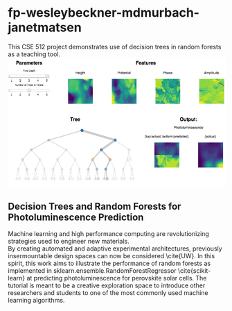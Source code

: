 # fp-wesleybeckner-mdmurbach-janetmatsen

This CSE 512 project demonstrates use of decision trees in random forests as a teaching tool.  
![Screenshot of project](https://github.com/CSE512-16S/fp-wesleybeckner-mdmurbach-janetmatsen/blob/master/images/screenshot.png)

## Decision Trees and Random Forests for Photoluminescence Prediction
Machine learning and high performance computing are revolutionizing strategies used to engineer new materials.  
By creating automated and adaptive experimental architectures, previously insermountable design spaces can now be considered \cite{UW}. 
In this spirit, this work aims to illustrate the performance of random forests as implemented in sklearn.ensemble.RandomForestRegressor \cite{scikit-learn} at predicting photoluminescence for perovskite solar cells. 
The tutorial is meant to be a creative exploration space to introduce other researchers and students to one of the most commonly used machine learning algorithms.
